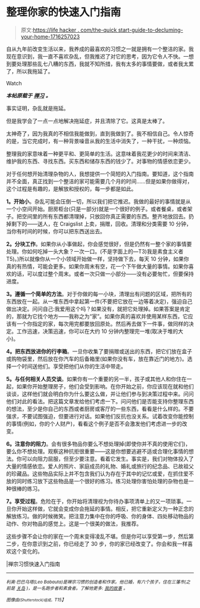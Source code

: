 # 整理你家的快速入门指南

> 原文:[https://life hacker . com/the-quick start-guide-to-decluming-your-home-1716257023](https://lifehacker.com/the-quickstart-guide-to-decluttering-your-home-1716257023)

自从九年前改变生活以来，我养成的最喜欢的习惯之一就是拥有一个整洁的家。我现在意识到，我一直不喜欢杂乱，但我推迟了对它的思考，因为它令人不快。一想到要处理那些乱七八糟的东西，我就不知所措，我有太多的事情要做，或者我太累了，所以我拖延了。

Watch

***本帖原载于*** [***禅习***](http://zenhabits.net/declutter-guide/) ***。***

事实证明，杂乱就是拖延。

但是我学会了一点一点地解决拖延症，并且清除了它。这真是太棒了。

太神奇了，因为我真的不相信我能做到，直到我做到了。我不相信自己。令人惊奇的是，当它完成时，有一种背景噪音从我的生活中消失了，一种干扰，一种烦恼。

整理我的家意味着一种更平和、更简单的生活。这意味着我花更少的时间来清洁、维护我的东西、寻找东西。买东西和储存东西的钱少了。对事物的情感依恋更少。

对于任何想开始清理杂物的人，我想提供一个简短的入门指南。要知道，这个指南并不全面，真正找到一个整洁的家可能需要几个月的时间……但是如果你做得对，这个过程是有趣的，是解放和授权的，每一步都是如此。

**1。开始小**。杂乱可能会压倒一切，所以我们把它推迟。我做的最好的事情就是从一个小空间开始。厨房柜台(只是一部分)就是一个很好的例子。或者餐桌，或者架子。把空间里的所有东西都清理掉，只放回你真正需要的东西。整齐地放回去。扔掉剩下的——送人，在 Craigslist 上卖，捐赠，回收。清理和分类需要 10 分钟，当你有时间的时候，你可以把东西送出去。

**2。分块工作**。如果你从小事做起，你会感觉很好，但是仍然有一整个家的事情要处理。你如何吃掉一头大象？一次一口。(不是字面上的—T3)我是素食主义者 T5)。)所以就像你从一个小领域开始做一样，坚持做下去，每天 10 分钟，如果你真的有热情，可能会更多。如果你周末有空，花一个下午做大量的事情。如果你喜欢的话，可以度过整个周末。或者一次只做一小部分——没有必要匆忙，但要保持进度。

**3。遵循一个简单的方法**。对于你做的每一小块，清理出有问题的区域，把所有的东西放在一起。从一堆东西中拿起第一件(不要把它放在一边等着决定)，强迫自己做出决定。问问自己:我爱用这个吗？如果没有，就把它处理掉。如果答案是肯定的，那就为它找个地方——我称之为“家”。如果你真的喜欢并使用某样东西，它应该有一个你指定的家，每次用完都要放回原处。然后再去做下一件事，做同样的决定。工作迅速，决策迅速，你可以在大约 10 分钟内整理完一堆(取决于堆的大小)。

**4。把东西放进你的行李箱**。一旦你收集了要捐赠或送出的东西，把它们放在盒子或购物袋里，然后放在你汽车的后备箱里(如果你没有车，放在靠近门的地方)。选择一个时间送他们。享受把他们从你的生活中带走。

**5。与任何相关人员交谈**。如果你有一个重要的另一半，孩子或其他人和你住在一起，如果你开始整理房子，他们会受到影响。在你开始之前，你应该现在就和他们谈谈，这样他们就会明白你为什么要这么做，并让他们参与到决策过程中来。问问他们对此的看法。把这篇文章发给他们考虑一下。问问他们是否能支持你整理东西的想法，至少是你自己的东西或者厨房或客厅的一些东西，看看是什么样的。不要强求，不要试图强迫，但要进行对话。如果他们反抗也没关系。试着改变你能控制的事情(例如，你的个人财产)，看看这个例子是否不会激发他们考虑进一步的改变。

**6。注意你的阻力**。会有很多物品你要么不想处理掉(即使你并不真的使用它们)，要么你不想处理。观察这种抗拒很重要——这是你想要逃避不适或合理化事情的想法。你可以向阻力屈服，但至少要注意。看着它发生。事实是，我们对物体投入了大量的情感依恋。爱人的照片、家庭成员的礼物、婚礼或旅行的纪念品、已故祖父的珍藏品。这些物品实际上并不包含我们认为存在于其中的记忆或爱，在抓住爱不放的同时练习放下这些物品是一个很好的练习。练习处理你害怕处理的杂物也是一种很棒的练习。

**7。享受过程**。危险在于，你开始将清理视为你待办事项清单上的又一项琐事。一旦你开始这样做，它就会变成你会拖延的事情。相反，把它重新定义为一种正念的解放练习。做的时候微笑。把注意力集中在你的呼吸、你的身体、四处移动物品的动作、你对物品的感觉上。这是一个很美的做法，我推荐。

这些步骤不会让你的家在一个周末变得凌乱不堪。但是你可以享受第一步，然后第二步，在你意识到之前，你已经走了 30 步，你的家已经改变了。你会和我一样喜欢这个变化的。

|禅宗习惯快速入门指南

* * *

*<small>利奥·巴巴乌塔(Leo Babauta)是禅宗习惯的创造者和作家。他已婚，有六个孩子，住在三藩市(之前是</small>* [*<small>关岛</small>*](http://guampedia.com/) *<small>)，是一名跑步者和素食者。了解他更多:</small>* [*<small>我的故事</small>*](http://zenhabits.net/2007/02/my-story/) *<small>。</small>*

*<small>图像由</small>*[*<small></small>*](http://www.shutterstock.com/pic-90716107/stock-photo-house-icon-on-green-grass-meadow.html)<small>*<small>(Shutterstock)组成。</small>T15】*</small>

<small></small>